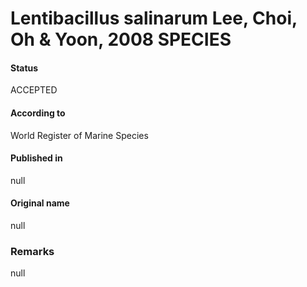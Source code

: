 Lentibacillus salinarum Lee, Choi, Oh & Yoon, 2008 SPECIES
=======

#### Status
ACCEPTED

#### According to
World Register of Marine Species

#### Published in
null

#### Original name
null

### Remarks
null